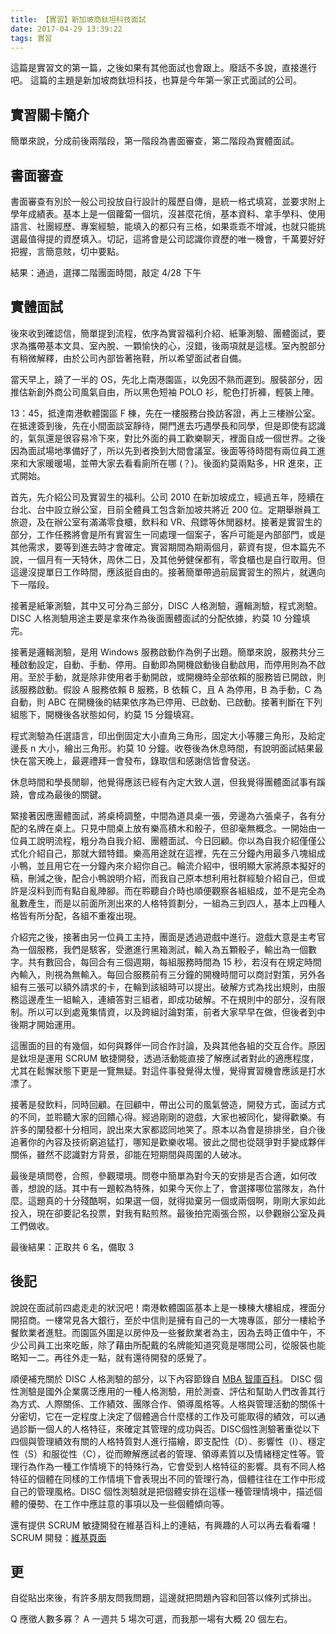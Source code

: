 ```yaml
---
title: 【實習】新加坡商鈦坦科技面試
date: 2017-04-29 13:39:22
tags: 實習
---
```


這篇是實習文的第一篇，之後如果有其他面試也會跟上。廢話不多說，直接進行吧。
這篇的主題是新加坡商鈦坦科技，也算是今年第一家正式面試的公司。

## 實習關卡簡介
簡單來說，分成前後兩階段，第一階段為書面審查，第二階段為實體面試。

## 書面審查
書面審查有別於一般公司投放自行設計的履歷自傳，是統一格式填寫，並要求附上學年成績表。基本上是一個蘿蔔一個坑，沒甚麼花俏，基本資料、拿手學科、使用語言、社團經歷、專案經驗，<!--more-->能填入的都只有三格，如果乖乖不增減，也就只能挑選最值得提的資歷填入。切記，這將會是公司認識你資歷的唯一機會，千萬要好好把握，言簡意賅，切中要點。

結果：通過，選擇二階團面時間，敲定 4/28 下午

## 實體面試
後來收到確認信，簡單提到流程，依序為實習福利介紹、紙筆測驗、團體面試，要求為攜帶基本文具、室內脫、一顆愉快的心，沒錯，後兩項就是這樣。室內脫部分有稍微解釋，由於公司內部皆著拖鞋，所以希望面試者自備。

當天早上，蹺了一半的 OS，先北上南港園區，以免因不熟而遲到。服裝部分，因推估新創外商公司風氣自由，所以黑色短袖 POLO 衫，鴕色打折褲，輕裝上陣。

13：45，抵達南港軟體園區 F 棟，先在一樓服務台換訪客證，再上三樓辦公室。在抵達簽到後，先在小間面談室靜待，開門進去巧遇學長和同學，但是即使有認識的，氣氛還是很容易冷下來，對比外面的員工歡樂聊天，裡面自成一個世界。之後因為面試場地準備好了，所以先到者換到大間會議室。後面等待時間有兩位員工進來和大家暖暖場，並帶大家去看看廁所在哪 (？)。後面約莫兩點多，HR 進來，正式開始。

首先，先介紹公司及實習生的福利。公司 2010 在新加坡成立，經過五年，陸續在台北、台中設立辦公室，目前全體員工包含新加坡共將近 200 位。定期舉辦員工旅遊，及在辦公室有滿滿零食櫃，飲料和 VR、飛鏢等休閒器材。接著是實習生的部分，工作任務將會是所有實習生一同處理一個案子，客戶可能是內部部門，或是其他需求，要等到進去時才會確定。實習期間為期兩個月，薪資有提，但本篇先不說，一個月有一天特休，周休二日，及其他勞健保都有，零食櫃也是自行取用。但這邊沒提單日工作時間，應該挺自由的。接著簡單帶過前屆實習生的照片，就邁向下一階段。

接著是紙筆測驗，其中又可分為三部分，DISC 人格測驗，邏輯測驗，程式測驗。DISC 人格測驗用途主要是拿來作為後面團體面試的分配依據，約莫 10 分鐘填完。

接著是邏輯測驗，是用 Windows 服務啟動作為例子出題。簡單來說，服務共分三種啟動設定，自動、手動、停用。自動即為開機啟動後自動啟用，而停用則為不啟用。至於手動，就是除非使用者手動開啟，或開機時全部依賴的服務皆已開啟，則該服務啟動。假設 A 服務依賴 B 服務，B 依賴 C，且 A 為停用，B 為手動，C 為自動，則 ABC 在開機後的結果依序為已停用、已啟動、已啟動。接著判斷在下列組態下，開機後各狀態如何，約莫 15 分鐘填寫。

程式測驗為任選語言，印出倒固定大小直角三角形，固定大小等腰三角形，及給定邊長 n 大小，繪出三角形。約莫 10 分鐘。收卷後為休息時間，有說明面試結果最快在當天晚上，最遲禮拜一會發布，錄取信和感謝信皆會發送。

休息時間和學長閒聊，他覺得應該已經有內定大致人選，但我覺得團體面試事有蹊蹺，會成為最後的關鍵。

緊接著因應團體面試，將桌椅調整，中間為道具桌一張，旁邊為六張桌子，各有分配的名牌在桌上。只見中間桌上放有樂高積木和骰子，但卻毫無概念。一開始由一位員工說明流程，粗分為自我介紹、團體面試、今日回顧。你以為自我介紹僅僅公式化介紹自己，那就大錯特錯。樂高用途就在這裡，先在三分鐘內用最多八塊組成小鴨，並且用它在一分鐘內來介紹你自己。輪流介紹中，很明顯大家將原本擬好的稿，刪減之後，配合小鴨說明介紹，而我自己原本想利用社群經驗介紹自己，但或許是沒料到而有點自亂陣腳。而在聆聽自介時也順便觀察各組組成，並不是完全為亂數產生，而是以前面所測出來的人格特質劃分，一組為三到四人，基本上四種人格皆有所分配，各組不重複出現。

介紹完之後，接著由另一位員工主持，團面是透過遊戲中進行。遊戲大意是主考官為一個服務，我們是駭客，受邀進行黑箱測試，輸入為五顆骰子，輸出為一個數字。共有數回合，每回合有三個週期，每組服務時間為 15 秒，若沒有在規定時間內輸入，則視為無輸入。每回合服務前有三分鐘的開機時間可以商討對策，另外各組有三張可以額外請求的卡，在輪到該組時可以提出。破解方式為找出規則，由服務這邊產生一組輸入，連續答對三組者，即成功破解。不在規則中的部分，沒有限制。所以可以到處蒐集情資，以及跨組討論對策，前者大家早早在做，但後者到中後期才開始運用。

這團面的目的有幾個，如何與夥伴一同合作討論，及與其他各組的交互合作。原因是鈦坦是運用 SCRUM 敏捷開發，透過活動能直接了解應試者對此的適應程度，尤其在鬆懈狀態下更是一覽無疑。對這件事發覺得太慢，覺得實習機會應該是打水漂了。

接著是發飲料，同時回顧。在回顧中，帶出公司的風氣營造，開發方式，面試方式的不同，並聆聽大家的回饋心得。經過剛剛的遊戲，大家也被同化，變得歡樂。有許多的闡發都十分相同，說出來大家都認同地笑了。原本以為會是排排坐，自介後追著你的內容及技術窮追猛打，哪知是歡樂收場。彼此之間也從競爭對手變成夥伴關係，雖然不認識對方背景，卻能在短期間與周圍的人破冰。

最後是填問卷，合照，參觀環境。問卷中簡單為對今天的安排是否合適，如何改善，想說的話。其中有一題較為特殊，如果今天你上了，會選擇哪位當隊友，為什麼。這題真的十分殘酷啊，如果選一個，就得拋棄另一個或兩個啊，剛剛大家如此投入，現在卻要記名投票，對我有點煎熬。最後拍完兩張合照，以參觀辦公室及員工們做收。

最後結果：正取共 6 名，備取 3

## 後記
說說在面試前四處走走的狀況吧！南港軟體園區基本上是一棟棟大樓組成，裡面分開招商。一樓常見各大銀行，至於中信則是擁有自己的一大塊專區，部分一樓給予餐飲業者進駐。而園區外圍是以房仲及一些餐飲業者為主，因為去時正值中午，不少公司員工出來吃飯，除了藉由所配戴的名牌能知道究竟是哪間公司，從服裝也能略知一二。再往外走一點，就有還待開發的感覺了。

順便補充關於 DISC 人格測驗的部分，以下內容節錄自 [MBA 智庫百科](http://wiki.mbalib.com/zh-tw/DISC%E4%B8%AA%E6%80%A7%E6%B5%8B%E9%AA%8C)。
DISC 個性測驗是國外企業廣泛應用的一種人格測驗，用於測查、評估和幫助人們改善其行為方式、人際關係、工作績效、團隊合作、領導風格等。人格與管理活動的關係十分密切，它在一定程度上決定了個體適合什麼樣的工作及可能取得的績效，可以通過診斷一個人的人格特征，來確定其管理的成功與否。DISC個性測驗著重從以下四個與管理績效有關的人格特質對人進行描繪，即支配性（D）、影響性（I）、穩定性（S）和服從性（C），從而瞭解應試者的管理、領導素質以及情緒穩定性等。管理行為作為一種工作情境下的特殊行為，它會受到人格特征的影響。具有不同人格特征的個體在同樣的工作情境下會表現出不同的管理行為，個體往往在工作中形成自己的管理風格。DISC 個性測驗就是把個體安排在這樣一種管理情境中，描述個體的優勢、在工作中應註意的事項以及一些個體傾向等。

還有提供 SCRUM 敏捷開發在維基百科上的連結，有興趣的人可以再去看看囉！
SCRUM 開發：[維基頁面](https://zh.wikipedia.org/wiki/Scrum)

## 更
自從貼出來後，有許多朋友問我問題，這邊就把問題內容和回答以條列式排出。

Q 應徵人數多寡？
A 一週共 5 場次可選，而我那一場有大概 20 個左右。